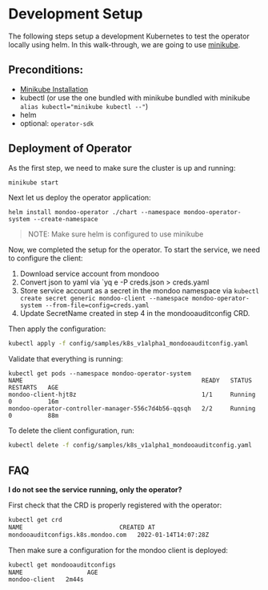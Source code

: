 # Development Setup

The following steps setup a development Kubernetes to test the operator locally using helm. In this walk-through, we are going to use [minikube](https://minikube.sigs.k8s.io/docs/).

## Preconditions:

- [Minikube Installation](https://minikube.sigs.k8s.io/docs/start/)
- kubectl (or use the one bundled with minikube  bundled with minikube `alias kubectl="minikube kubectl --"`)
- helm
- optional: `operator-sdk`


## Deployment of Operator

As the first step, we need to make sure the cluster is up and running:

```bash
minikube start
```



Next let us deploy the operator application:

```
helm install mondoo-operator ./chart --namespace mondoo-operator-system --create-namespace
```

> NOTE: Make sure helm is configured to use minikube

Now, we completed the setup for the operator. To start the service, we need to configure the client:

1. Download service account from mondooo
2. Convert json to yaml via `yq e -P creds.json > creds.yaml
3. Store service account as a secret in the mondoo namespace via `kubectl create secret generic mondoo-client --namespace mondoo-operator-system --from-file=config=creds.yaml`
4. Update SecretName created in step 4 in the mondooauditconfig CRD.

Then apply the configuration:

```bash
kubectl apply -f config/samples/k8s_v1alpha1_mondooauditconfig.yaml
```

Validate that everything is running:

```
kubectl get pods --namespace mondoo-operator-system
NAME                                                  READY   STATUS    RESTARTS   AGE
mondoo-client-hjt8z                                   1/1     Running   0          16m
mondoo-operator-controller-manager-556c7d4b56-qqsqh   2/2     Running   0          88m
```

To delete the client configuration, run:

```bash
kubectl delete -f config/samples/k8s_v1alpha1_mondooauditconfig.yaml 
```

## FAQ

**I do not see the service running, only the operator?**

First check that the CRD is properly registered with the operator:

```bash
kubectl get crd
NAME                           CREATED AT
mondooauditconfigs.k8s.mondoo.com   2022-01-14T14:07:28Z
```

Then make sure a configuration for the mondoo client is deployed:

```bash
kubectl get mondooauditconfigs
NAME                  AGE
mondoo-client   2m44s
```